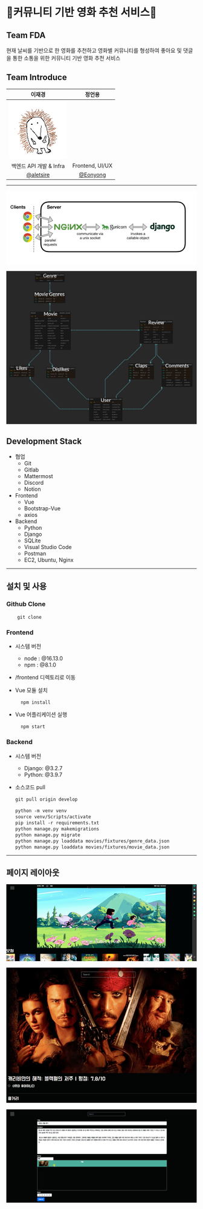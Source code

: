 
# 🎥**커뮤니티 기반 영화 추천 서비스**🎥

## **Team FDA**

현재 날씨를 기반으로 한 영화를 추천하고 영화별 커뮤니티를 형성하여 좋아요 및 댓글을 통한 소통을 위한 커뮤니티 기반 영화 추천 서비스

## Team Introduce

|                  이재경                   |     정언용      |
| :---------------------------------------: | :-------------: |
|  ![고슴도치](README.assets/고슴도치.png)  |                 |
|          백엔드 API 개발 & Infra          | Frontend, UI/UX |
| [@aletsire ](https://github.com/aletsire) | [@Eonyong ](https://github.com/Eonyong) |



------

![image-20220414132141445](README.assets/image-20220414132141445.png)

![image-20220414132120553](README.assets/image-20220414132120553.png)

## **Development Stack**

- 협업
  - Git
  - Gitlab
  - Mattermost
  - Discord
  - Notion
- Frontend
  - Vue
  - Bootstrap-Vue
  - axios
- Backend
  - Python
  - Django
  - SQLite
  - Visual Studio Code
  - Postman
  - EC2, Ubuntu, Nginx

------



## **설치 및 사용**

### **Github Clone**

```
    git clone
```

### **Frontend**

- 시스템 버전

  - node : @16.13.0
  - npm : @8.1.0

- /frontend 디렉토리로 이동

- Vue 모듈 설치

  ```
    npm install
  ```

- Vue 어플리케이션 실행

  ```
    npm start
  ```

### **Backend**

- 시스템 버전

  - Django: @3.2.7
  - Python: @3.9.7

- 소스코드 pull

  ```
  git pull origin develop
  ```

  ```
  python -m venv venv
  source venv/Scripts/activate
  pip install -r requirements.txt
  python manage.py makemigrations
  python manage.py migrate
  python manage.py loaddata movies/fixtures/genre_data.json
  python manage.py loaddata movies/fixtures/movie_data.json
  ```

------



## 페이지 레이아웃

![image-20220414131943431](README.assets/image-20220414131943431.png)

![image-20220414132007540](README.assets/image-20220414132007540.png)

![image-20220414132104216](README.assets/image-20220414132104216.png)



